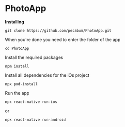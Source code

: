 # PhotoApp

****Installing****

```
git clone https://github.com/pecabum/PhotoApp.git
```

When you're done you need to enter the folder of the app
```
cd PhotoApp
```

Install the required packages
```
npm install
```

Install all dependencies for the iOs project
```
npx pod-install
```

Run the app 
```
npx react-native run-ios
```
or 
```
npx react-native run-android
```
